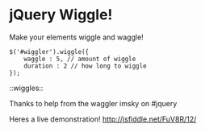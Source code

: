 jQuery Wiggle!
==============
Make your elements wiggle and waggle!

    $('#wiggler').wiggle({
        waggle : 5, // amount of wiggle
        duration : 2 // how long to wiggle
    });

::wiggles::

Thanks to help from the waggler imsky on #jquery

Heres a live demonstration! http://jsfiddle.net/FuV8R/12/